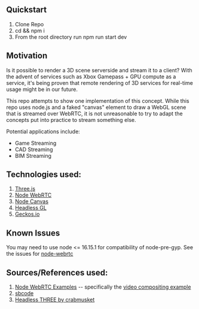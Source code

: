 ## Quickstart

1. Clone Repo
2. cd && npm i
3. From the root directory run npm run start dev

## Motivation

Is it possible to render a 3D scene serverside and stream it to a client? With the advent of services such as Xbox Gamepass + GPU compute as a service, it's being proven that remote rendering of 3D services for real-time usage might be in our future.

This repo attempts to show one implementation of this concept. While this repo uses node.js and a faked "canvas" element to draw a WebGL scene that is streamed over WebRTC, it is not unreasonable to try to adapt the concepts put into practice to stream something else.

Potential applications include:

- Game Streaming
- CAD Streaming
- BIM Streaming

## Technologies used:

1. [Three.js](https://github.com/mrdoob/three.js/)
2. [Node WebRTC](https://github.com/node-webrtc/node-webrtc)
3. [Node Canvas](https://github.com/Automattic/node-canvas)
4. [Headless GL](https://github.com/stackgl/headless-gl)
5. [Geckos.io](https://github.com/geckosio/geckos.io)

## Known Issues

You may need to use node <= 16.15.1 for compatibility of node-pre-gyp. See the issues for [node-webrtc](https://github.com/node-webrtc/node-webrtc/issues)

## Sources/References used:

1. [Node WebRTC Examples](https://github.com/node-webrtc/node-webrtc-examples) -- specifically the [video compositing example](https://github.com/node-webrtc/node-webrtc-examples/tree/master/examples/video-compositing)
2. [sbcode](https://sbcode.net/threejs/ssr-branch/)
3. [Headless THREE by crabmusket](https://gist.github.com/crabmusket/b164c9b9d3c43db9bddbfb83afde0319)

